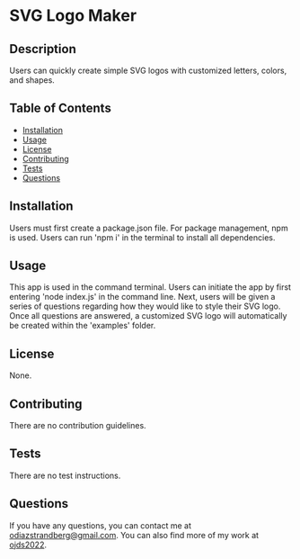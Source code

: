 # SVG Logo Maker

## Description
Users can quickly create simple SVG logos with customized letters, colors, and shapes.

## Table of Contents
- [Installation](#installation)
- [Usage](#usage)
- [License](#license)
- [Contributing](#contributing)
- [Tests](#tests)
- [Questions](#questions)

## Installation
Users must first create a package.json file. For package management, npm is used. Users can run 'npm i' in the terminal to install all dependencies. 

## Usage
This app is used in the command terminal. Users can initiate the app by first entering 'node index.js' in the command line. Next, users will be given a series of questions regarding how they would like to style their SVG logo. Once all questions are answered, a customized SVG logo will automatically be created within the 'examples' folder.

## License
None.

## Contributing
There are no contribution guidelines.

## Tests
There are no test instructions.

## Questions
If you have any questions, you can contact me at [odiazstrandberg@gmail.com](mailto:odiazstrandberg@gmail.com). 
You can also find more of my work at [ojds2022](https://github.com/ojds2022).
